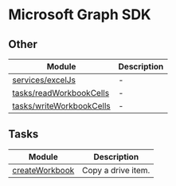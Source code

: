 # Microsoft Graph SDK

## Other

| Module | Description |
| ------ | ------ |
| [services/excelJs](services/excelJs.md) | - |
| [tasks/readWorkbookCells](tasks/readWorkbookCells.md) | - |
| [tasks/writeWorkbookCells](tasks/writeWorkbookCells.md) | - |

## Tasks

| Module | Description |
| ------ | ------ |
| [createWorkbook](createWorkbook.md) | Copy a drive item. |

